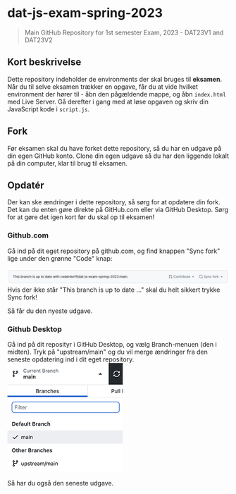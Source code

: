 # dat-js-exam-spring-2023
> Main GitHub Repository for 1st semester Exam, 2023 - DAT23V1 and DAT23V2

## Kort beskrivelse

Dette repository indeholder de environments der skal bruges til **eksamen**. Når du til selve eksamen trækker en opgave, får du at vide hvilket environment der hører til - åbn den pågældende mappe, og åbn `index.html` med Live Server. Gå derefter i gang med at løse opgaven og skriv din JavaScript kode i `script.js`.

## Fork
Før eksamen skal du have forket dette repository, så du har en udgave på din egen GitHub konto. Clone din egen udgave så du har den liggende lokalt på din computer, klar til brug til eksamen.

## Opdatér
Der kan ske ændringer i dette repository, så sørg for at opdatere din fork. Det kan du enten gøre direkte på GitHub.com eller via GitHub Desktop. Sørg for at gøre det igen kort før du skal op til eksamen!

### Github.com
Gå ind på dit eget repository på github.com, og find knappen "Sync fork" lige under den grønne "Code" knap:

![Sync fork bjælke](github-sync-fork.png)
Hvis der ikke står "This branch is up to date ..." skal du helt sikkert trykke Sync fork!

Så får du den nyeste udgave.

### Github Desktop
Gå ind på dit reposityr i GitHub Desktop, og vælg Branch-menuen (den i midten). Tryk på "upstream/main" og du vil merge ændringer fra den seneste opdatering ind i dit eget repository.
![merge upstream/main](githubdesktop-merge-upstream.png)

Så har du også den seneste udgave.